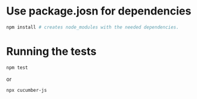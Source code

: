 # Use package.josn for dependencies

```bash
npm install # creates node_modules with the needed dependencies.
```

# Running the tests

```bash
npm test 
```
or
```bash
npx cucumber-js 
```

